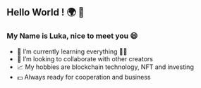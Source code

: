 ## Hello World ! :earth_africa: 👋

### My Name is Luka, nice to meet you :smile:

- :school: I’m currently learning everything :man_student:
- :handshake: I’m looking to collaborate with other creators
- :chart_with_upwards_trend: My hobbies are blockchain technology, NFT and investing
- :dollar: Always ready for cooperation and business

